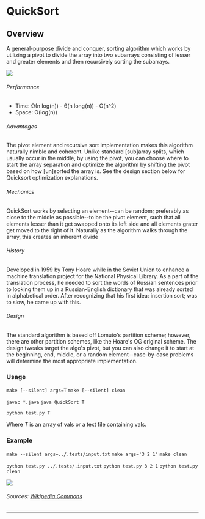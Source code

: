 # QuickSort

Overview
---
A general-purpose divide and conquer, sorting algorithm which works by utilizing a 
pivot to divide the array into two subarrays consisting of lesser and greater 
elements and then recursively sorting the subarrays.

![][a]

###### Performance
* Time: Ω(n log(n)) - θ(n long(n)) - O(n^2)
* Space: O(log(n))

###### Advantages
The pivot element and recursive sort implementation makes this algorithm naturally 
nimble and coherent. Unlike standard [sub]array splits, which usually occur in the 
middle, by using the pivot, you can choose where to start the array separation and 
optimize the algorithm by shifting the pivot based on how [un]sorted the array is. 
See the design section below for Quicksort optimization explanations. 

###### Mechanics
QuickSort works by selecting an element--can be random; preferably as close to the
middle as possible--to be the pivot element, such that all elements lesser than it 
get swapped onto its left side and all elements grater get moved to the right of 
it. Naturally as the algorithm walks through the array, this creates an inherent 
divide

###### History
Developed in 1959 by Tony Hoare while in the Soviet Union to enhance a machine 
translation project for the National Physical Library. As a part of the 
translation process, he needed to sort the words of Russian sentences 
prior to looking them up in a Russian-English dictionary that was 
already sorted in alphabetical order. After recognizing that his 
first idea: insertion sort; was to slow, he came up with this.

###### Design
The standard algorithm is based off Lomuto's partition scheme; however, there 
are other partition schemes, like the Hoare's OG original scheme. The design 
tweaks target the algo's pivot, but you can also change it to start at the 
beginning, end, middle, or a random element--case-by-case problems will 
determine the most appropriate implementation.

### Usage

`make [--silent] args=T`
`make [--silent] clean`

`javac *.java`
`java QuickSort T`

`python test.py T`

Where _T_ is an array of vals or a text file containing vals. 


### Example
`make --silent args=../.tests/input.txt`
`make args='3 2 1'`
`make clean`

`python test.py ../.tests/.input.txt`
`python test.py 3 2 1`
`python test.py clean`

![][b]

###### Sources: [Wikipedia Commons](https://commons.wikimedia.org/wiki/Main_Page)

--------------------------------------------------------------------------------
[a]: ./.res/img1.gif
[b]: ./.res/img2.gif
